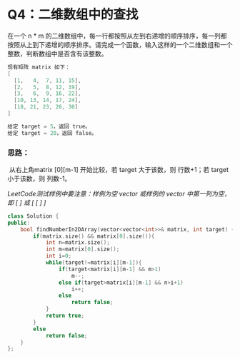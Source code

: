 # Q4：二维数组中的查找

在一个 n * m 的二维数组中，每一行都按照从左到右递增的顺序排序，每一列都按照从上到下递增的顺序排序。请完成一个函数，输入这样的一个二维数组和一个整数，判断数组中是否含有该整数。

```cpp
现有矩阵 matrix 如下：
[
  [1,   4,  7, 11, 15],
  [2,   5,  8, 12, 19],
  [3,   6,  9, 16, 22],
  [10, 13, 14, 17, 24],
  [18, 21, 23, 26, 30]
]

给定 target = 5，返回 true。
给定 target = 20，返回 false。
```



### 思路：

​	从右上角matrix \[0][m-1] 开始比较，若 target 大于该数，则 行数+1；若 target 小于该数，则 列数-1。                                

*LeetCode测试样例中要注意：样例为空 vector 或样例的 vector 中第一列为空，即 [  ] 或 [ [ ] ]*

```cpp
class Solution {
public:
    bool findNumberIn2DArray(vector<vector<int>>& matrix, int target) {
        if(matrix.size() && matrix[0].size()){
            int n=matrix.size();
            int m=matrix[0].size();
            int i=0;
            while(target!=matrix[i][m-1]){
                if(target<matrix[i][m-1] && m>1)
                    m--;
                else if(target>matrix[i][m-1] && n>i+1)
                    i++;
                else
                    return false;
            }
            return true;
        }
        else
            return false;
    }
};
```

